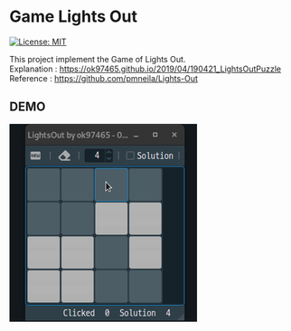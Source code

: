 # Game Lights Out

[![License: MIT](https://img.shields.io/cocoapods/l/AFNetworking.svg)](./LICENSE)
 
This project implement the Game of Lights Out.  
Explanation : https://ok97465.github.io/2019/04/190421_LightsOutPuzzle  
Reference : https://github.com/pmneila/Lights-Out


## DEMO
<img src="images/DemoLightsOut.gif?raw=true" alt="Demo" width="332"/>
